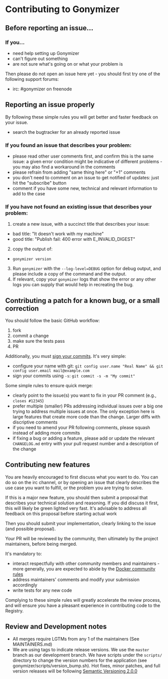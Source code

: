 # Contributing to Gonymizer

## Before reporting an issue...

### If you...

 - need help setting up Gonymizer
 - can't figure out something
 - are not sure what's going on or what your problem is

Then please do not open an issue here yet - you should first try one of the following support forums:

 - irc: #gonymizer on freenode

## Reporting an issue properly

By following these simple rules you will get better and faster feedback on your issue.

 - search the bugtracker for an already reported issue

### If you found an issue that describes your problem:

 - please read other user comments first, and confirm this is the same issue: a given error condition might be indicative of different problems - you may also find a workaround in the comments
 - please refrain from adding "same thing here" or "+1" comments
 - you don't need to comment on an issue to get notified of updates: just hit the "subscribe" button
 - comment if you have some new, technical and relevant information to add to the case

### If you have not found an existing issue that describes your problem:

 1. create a new issue, with a succinct title that describes your issue:
   - bad title: "It doesn't work with my machine"
   - good title: "Publish fail: 400 error with E_INVALID_DIGEST"
 2. copy the output of:
   - `gonymizer version`
 3. Run `gonymizer` with the `--log-level=DEBUG` option for debug output, and please include a copy of the command and the output.
 4. If relevant, copy your `gonymizer` logs that show the error or any other logs you can supply that would help in recreating the bug.

## Contributing a patch for a known bug, or a small correction

You should follow the basic GitHub workflow:

 1. fork
 2. commit a change
 3. make sure the tests pass
 4. PR

Additionally, you must [sign your commits](https://github.com/docker/docker/blob/master/CONTRIBUTING.md#sign-your-work). It's very simple:

 - configure your name with git: `git config user.name "Real Name" && git config user.email mail@example.com`
 - sign your commits using `-s`: `git commit -s -m "My commit"`

Some simple rules to ensure quick merge:

 - clearly point to the issue(s) you want to fix in your PR comment (e.g., `closes #12345`)
 - prefer multiple (smaller) PRs addressing individual issues over a big one trying to address multiple issues at once. The only exception here is large features that create more code than the change. Larger diffs with discriptive comments
 - if you need to amend your PR following comments, please squash instead of adding more commits
 - if fixing a bug or adding a feature, please add or update the relevant `CHANGELOG.md` entry with your pull request number
   and a description of the change

## Contributing new features

You are heavily encouraged to first discuss what you want to do. You can do so on the irc channel, or by opening an issue that clearly describes the use case you want to fulfill, or the problem you are trying to solve.

If this is a major new feature, you should then submit a proposal that describes your technical solution and reasoning.
If you did discuss it first, this will likely be green lighted very fast. It's advisable to address all feedback on this proposal before starting actual work

Then you should submit your implementation, clearly linking to the issue (and possible proposal).

Your PR will be reviewed by the community, then ultimately by the project maintainers, before being merged.

It's mandatory to:

 - interact respectfully with other community members and maintainers - more generally, you are expected to abide by the [Docker community rules](https://github.com/docker/docker/blob/master/CONTRIBUTING.md#docker-community-guidelines)
 - address maintainers' comments and modify your submission accordingly
 - write tests for any new code

Complying to these simple rules will greatly accelerate the review process, and will ensure you have a pleasant experience in contributing code to the Registry.

## Review and Development notes

- All merges require LGTMs from any 1 of the maintainers (See MAINTAINERS.md)
- We are using tags to indicate release versions. We use the `master` branch as our development branch.  We have scripts under the `scripts/` directory to change the version numbers for the application (see gonymizer/scripts/version_bump.sh).  Hot fixes, minor patches, and full version releases will be following [Semantic Versioning 2.0.0](https://semver.org/#semantic-versioning-200)
